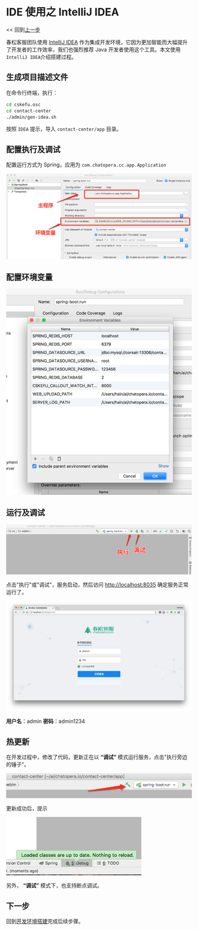 # IDE 使用之 IntelliJ IDEA

<< 回到[上一步](./engineering.md#初始化系统) <!-- markup:skip-line -->

春松客服团队使用 [IntelliJ IDEA](https://www.jetbrains.com/idea/) 作为集成开发环境，它因为更加智能而大幅提升了开发者的工作效率，我们也强烈推荐 Java 开发者使用这个工具。本文使用`IntelliJ IDEA`介绍搭建过程。

## 生成项目描述文件

在命令行终端，执行：

```bash
cd cskefu.osc
cd contact-center
./admin/gen-idea.sh
```

按照 `IDEA` 提示，导入 `contact-center/app` 目录。

## 配置执行及调试

配置运行方式为 Spring，应用为 `com.chatopera.cc.app.Application`

![设置 Main Class](../../../images/products/cosin/g10.png)

## 配置环境变量

![设置环境变量](../../../images/products/cosin/g11.png)

## 运行及调试

![运行及调试](../../../images/products/cosin/g12.png)

点击"执行"或"调试"，服务启动，然后访问 <http://localhost:8035> 确定服务正常运行了。

![登录](../../../images/products/cosin/g13.png)

**用户名**：admin **密码**：admin1234

## 热更新

在开发过程中，修改了代码，更新正在以 **“调试”** 模式运行服务，点击"执行旁边的锤子"。

![构建](../../../images/products/cosin/g14.png)

更新成功后，提示

![断点](../../../images/products/cosin/g15.png)

另外， **“调试”** 模式下，也支持断点调试。

<!-- markup:markdown-end -->

## 下一步

回到[开发环境搭建](./engineering.md#初始化系统)完成后续步骤。
